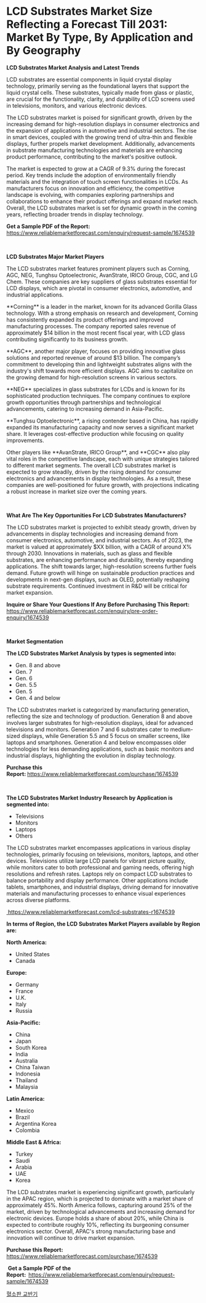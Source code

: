 <p><h1>LCD Substrates Market Size Reflecting a Forecast Till 2031: Market By Type, By Application and By Geography</h1></p><p><strong>LCD Substrates Market Analysis and Latest Trends</strong></p>
<p><p>LCD substrates are essential components in liquid crystal display technology, primarily serving as the foundational layers that support the liquid crystal cells. These substrates, typically made from glass or plastic, are crucial for the functionality, clarity, and durability of LCD screens used in televisions, monitors, and various electronic devices.</p><p>The LCD substrates market is poised for significant growth, driven by the increasing demand for high-resolution displays in consumer electronics and the expansion of applications in automotive and industrial sectors. The rise in smart devices, coupled with the growing trend of ultra-thin and flexible displays, further propels market development. Additionally, advancements in substrate manufacturing technologies and materials are enhancing product performance, contributing to the market's positive outlook.</p><p>The market is expected to grow at a CAGR of 9.3% during the forecast period. Key trends include the adoption of environmentally friendly materials and the integration of touch screen functionalities in LCDs. As manufacturers focus on innovation and efficiency, the competitive landscape is evolving, with companies exploring partnerships and collaborations to enhance their product offerings and expand market reach. Overall, the LCD substrates market is set for dynamic growth in the coming years, reflecting broader trends in display technology.</p></p>
<p><strong>Get a Sample PDF of the Report:&nbsp;</strong> <a href="https://www.reliablemarketforecast.com/enquiry/request-sample/1674539?utm_campaign=1102&utm_medium=2&utm_source=Github&utm_content=ia&utm_term=28122024&utm_id=lcd-substrates">https://www.reliablemarketforecast.com/enquiry/request-sample/1674539</a></p>
<p>&nbsp;</p>
<p><strong>LCD Substrates Major Market Players</strong></p>
<p><p>The LCD substrates market features prominent players such as Corning, AGC, NEG, Tunghsu Optoelectronic, AvanStrate, IRICO Group, CGC, and LG Chem. These companies are key suppliers of glass substrates essential for LCD displays, which are pivotal in consumer electronics, automotive, and industrial applications.</p><p>**Corning** is a leader in the market, known for its advanced Gorilla Glass technology. With a strong emphasis on research and development, Corning has consistently expanded its product offerings and improved manufacturing processes. The company reported sales revenue of approximately $14 billion in the most recent fiscal year, with LCD glass contributing significantly to its business growth.</p><p>**AGC**, another major player, focuses on providing innovative glass solutions and reported revenue of around $13 billion. The company’s commitment to developing thin and lightweight substrates aligns with the industry's shift towards more efficient displays. AGC aims to capitalize on the growing demand for high-resolution screens in various sectors.</p><p>**NEG** specializes in glass substrates for LCDs and is known for its sophisticated production techniques. The company continues to explore growth opportunities through partnerships and technological advancements, catering to increasing demand in Asia-Pacific.</p><p>**Tunghsu Optoelectronic**, a rising contender based in China, has rapidly expanded its manufacturing capacity and now serves a significant market share. It leverages cost-effective production while focusing on quality improvements.</p><p>Other players like **AvanStrate, IRICO Group**, and **CGC** also play vital roles in the competitive landscape, each with unique strategies tailored to different market segments. The overall LCD substrates market is expected to grow steadily, driven by the rising demand for consumer electronics and advancements in display technologies. As a result, these companies are well-positioned for future growth, with projections indicating a robust increase in market size over the coming years.</p></p>
<p>&nbsp;</p>
<p><strong>What Are The Key Opportunities For LCD Substrates Manufacturers?</strong></p>
<p><p>The LCD substrates market is projected to exhibit steady growth, driven by advancements in display technologies and increasing demand from consumer electronics, automotive, and industrial sectors. As of 2023, the market is valued at approximately $XX billion, with a CAGR of around X% through 2030. Innovations in materials, such as glass and flexible substrates, are enhancing performance and durability, thereby expanding applications. The shift towards larger, high-resolution screens further fuels demand. Future growth will hinge on sustainable production practices and developments in next-gen displays, such as OLED, potentially reshaping substrate requirements. Continued investment in R&D will be critical for market expansion.</p></p>
<p><strong>Inquire or Share Your Questions If Any Before Purchasing This Report:</strong> <a href="https://www.reliablemarketforecast.com/enquiry/pre-order-enquiry/1674539?utm_campaign=1102&utm_medium=2&utm_source=Github&utm_content=ia&utm_term=28122024&utm_id=lcd-substrates">https://www.reliablemarketforecast.com/enquiry/pre-order-enquiry/1674539</a></p>
<p>&nbsp;</p>
<p><strong>Market Segmentation</strong></p>
<p><strong>The LCD Substrates Market Analysis by types is segmented into:</strong></p>
<p><ul><li>Gen. 8 and above</li><li>Gen. 7</li><li>Gen. 6</li><li>Gen. 5.5</li><li>Gen. 5</li><li>Gen. 4 and below</li></ul></p>
<p><p>The LCD substrates market is categorized by manufacturing generation, reflecting the size and technology of production. Generation 8 and above involves larger substrates for high-resolution displays, ideal for advanced televisions and monitors. Generation 7 and 6 substrates cater to medium-sized displays, while Generation 5.5 and 5 focus on smaller screens, like laptops and smartphones. Generation 4 and below encompasses older technologies for less demanding applications, such as basic monitors and industrial displays, highlighting the evolution in display technology.</p></p>
<p><strong>Purchase this Report:&nbsp;</strong><a href="https://www.reliablemarketforecast.com/purchase/1674539?utm_campaign=1102&utm_medium=2&utm_source=Github&utm_content=ia&utm_term=28122024&utm_id=lcd-substrates">https://www.reliablemarketforecast.com/purchase/1674539</a></p>
<p>&nbsp;</p>
<p><strong>The LCD Substrates Market Industry Research by Application is segmented into:</strong></p>
<p><ul><li>Televisions</li><li>Monitors</li><li>Laptops</li><li>Others</li></ul></p>
<p><p>The LCD substrates market encompasses applications in various display technologies, primarily focusing on televisions, monitors, laptops, and other devices. Televisions utilize large LCD panels for vibrant picture quality, while monitors cater to both professional and gaming needs, offering high resolutions and refresh rates. Laptops rely on compact LCD substrates to balance portability and display performance. Other applications include tablets, smartphones, and industrial displays, driving demand for innovative materials and manufacturing processes to enhance visual experiences across diverse platforms.</p></p>
<p><a href="https://www.reliablemarketforecast.com/lcd-substrates-r1674539?utm_campaign=1102&utm_medium=2&utm_source=Github&utm_content=ia&utm_term=28122024&utm_id=lcd-substrates">&nbsp;https://www.reliablemarketforecast.com/lcd-substrates-r1674539</a></p>
<p><strong>In terms of Region, the LCD Substrates Market Players available by Region are:</strong></p>
<p>
    <p> <strong> North America: </strong>
        <ul>
            <li>United States</li>
            <li>Canada</li>
        </ul>
        </p> 
    <p> <strong> Europe: </strong>
        <ul>
            <li>Germany</li>
            <li>France</li>
            <li>U.K.</li>
            <li>Italy</li>
            <li>Russia</li>
        </ul>
        </p> 
    <p> <strong> Asia-Pacific: </strong>
        <ul>
            <li>China</li>
            <li>Japan</li>
            <li>South Korea</li>
            <li>India</li>
            <li>Australia</li>
            <li>China Taiwan</li>
            <li>Indonesia</li>
            <li>Thailand</li>
            <li>Malaysia</li>
        </ul>
        </p> 
    <p> <strong> Latin America: </strong>
        <ul>
            <li>Mexico</li>
            <li>Brazil</li>
            <li>Argentina Korea</li>
            <li>Colombia</li>
        </ul>
        </p> 
    <p> <strong> Middle East & Africa: </strong>
        <ul>
            <li>Turkey</li>
            <li>Saudi</li>
            <li>Arabia</li>
            <li>UAE</li>
            <li>Korea</li>
        </ul>
    </p>
    </p>
<p><p>The LCD substrates market is experiencing significant growth, particularly in the APAC region, which is projected to dominate with a market share of approximately 45%. North America follows, capturing around 25% of the market, driven by technological advancements and increasing demand for electronic devices. Europe holds a share of about 20%, while China is expected to contribute roughly 10%, reflecting its burgeoning consumer electronics sector. Overall, APAC's strong manufacturing base and innovation will continue to drive market expansion.</p></p>
<p><strong>Purchase this Report: </strong><a href="https://www.reliablemarketforecast.com/purchase/1674539?utm_campaign=1102&utm_medium=2&utm_source=Github&utm_content=ia&utm_term=28122024&utm_id=lcd-substrates">https://www.reliablemarketforecast.com/purchase/1674539</a></p>
<p>&nbsp;<strong>Get a Sample PDF of the Report:&nbsp;&nbsp;</strong><a href="https://www.reliablemarketforecast.com/enquiry/request-sample/1674539?utm_campaign=1102&utm_medium=2&utm_source=Github&utm_content=ia&utm_term=28122024&utm_id=lcd-substrates">https://www.reliablemarketforecast.com/enquiry/request-sample/1674539</a></p>
<p><strong></strong></p>
<p><p><a href="https://github.com/laholand/Market-Research-Report-List-6/blob/main/774796029082.md?utm_campaign=1102&utm_medium=2&utm_source=Github&utm_content=ia&utm_term=28122024&utm_id=lcd-substrates">혈소판 교반기</a></p></p>